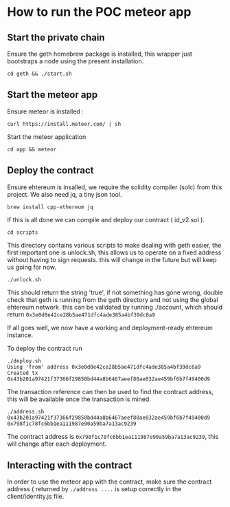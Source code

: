 # How to run the POC meteor app 

## Start the private chain
Ensure the geth homebrew package is installed, this wrapper just bootstraps a node using the present installation.

```
cd geth && ./start.sh
```

## Start the meteor app
Ensure meteor is installed :
```
curl https://install.meteor.com/ | sh
```

Start the meteor application
```
cd app && meteor
```

## Deploy the contract
Ensure ehtereum is insalled, we require the solidity compiler (solc) from this project.
We also need jq, a tiny json tool.
```
brew install cpp-ethereum jq
```
If this is all done we can compile and deploy our contract ( id_v2.sol ).

```
cd scripts
```
This directory contains various scripts to make dealing with geth easier, the first important one is unlock.sh, this allows us to operate on a fixed address without having to sign requests. this will change in the future but will keep us going for now.
```
./unlock.sh
```
This should return the string 'true', if not something has gone wrong, double check that geth is running from the geth directory and not using the global ehtereum network. this can be validated by running ./account, which should return ```0x3e0d0e42ce28b5ae471dfc4ade385a4bf39dc8a9```

If all goes well, we now have a working and deployment-ready ehtereum instance.

To deploy the contract run 
```
./deploy.sh
Using 'from' address 0x3e0d0e42ce28b5ae471dfc4ade385a4bf39dc8a9
Created tx 0x43b201a97421f37366f29850bd44a8b6467aeef80ae032ae459bf6b7f49400d9
```
The transaction reference can then be used to find the contract address, this will be available once the transaction is mined.
```
./address.sh 0x43b201a97421f37366f29850bd44a8b6467aeef80ae032ae459bf6b7f49400d9
0x798f1c78fc6bb1ea111987e90a59ba7a13ac9239
```

The contract address is ```0x798f1c78fc6bb1ea111987e90a59ba7a13ac9239```, this will change after each deployment.

## Interacting with the contract
In order to use the meteor app with the contract, make sure the contract address ( returned by ```./address ....``` is setup correctly in the client/identity.js file.